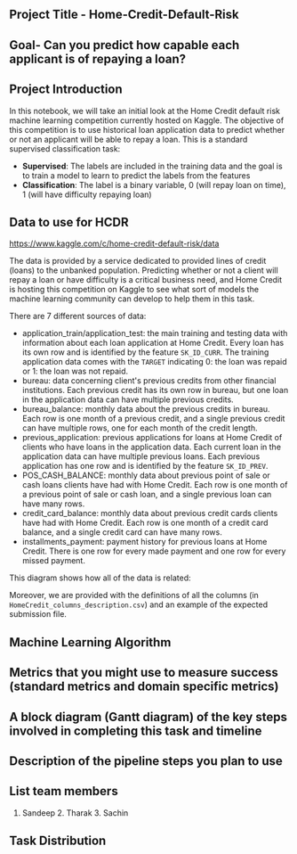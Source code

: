 ## Project Title - Home-Credit-Default-Risk

## Goal- Can you predict how capable each applicant is of repaying a loan?

## Project Introduction

In this notebook, we will take an initial look at the Home Credit default risk machine learning competition currently hosted on Kaggle. The objective of this competition is to use historical loan application data to predict whether or not an applicant will be able to repay a loan. This is a standard supervised classification task:

* __Supervised__: The labels are included in the training data and the goal is to train a model to learn to predict the labels from the features
* __Classification__: The label is a binary variable, 0 (will repay loan on time), 1 (will have difficulty repaying loan)

## Data to use for HCDR

https://www.kaggle.com/c/home-credit-default-risk/data

The data is provided by a service dedicated to provided lines of credit (loans) to 
the unbanked population. Predicting whether or not a client will repay a loan or have difficulty is a critical business need, and Home
Credit is hosting this competition on Kaggle to see what sort of models the machine learning community can develop to help them in this
task. 

There are 7 different sources of data:

* application_train/application_test: the main training and testing data with information about each loan application at Home Credit. Every loan has its own row and is identified by the feature `SK_ID_CURR`. The training application data comes with the `TARGET` indicating 0: the loan was repaid or 1: the loan was not repaid. 
* bureau: data concerning client's previous credits from other financial institutions. Each previous credit has its own row in bureau, but one loan in the application data can have multiple previous credits.
* bureau_balance: monthly data about the previous credits in bureau. Each row is one month of a previous credit, and a single previous credit can have multiple rows, one for each month of the credit length. 
* previous_application: previous applications for loans at Home Credit of clients who have loans in the application data. Each current loan in the application data can have multiple previous loans. Each previous application has one row and is identified by the feature `SK_ID_PREV`. 
* POS_CASH_BALANCE: monthly data about previous point of sale or cash loans clients have had with Home Credit. Each row is one month of a previous point of sale or cash loan, and a single previous loan can have many rows.
* credit_card_balance: monthly data about previous credit cards clients have had with Home Credit. Each row is one month of a credit card balance, and a single credit card can have many rows.
* installments_payment: payment history for previous loans at Home Credit. There is one row for every made payment and one row for every missed payment. 

This diagram shows how all of the data is related:

Moreover, we are provided with the definitions of all the columns (in `HomeCredit_columns_description.csv`) and an example of the expected submission file. 

## Machine Learning Algorithm

## Metrics that you might use to measure success (standard metrics and domain specific metrics)

## A block diagram (Gantt diagram) of the key steps involved in completing this task and timeline

## Description of the pipeline steps you plan to use

## List team members 
1. Sandeep 2. Tharak 3. Sachin

## Task Distribution
